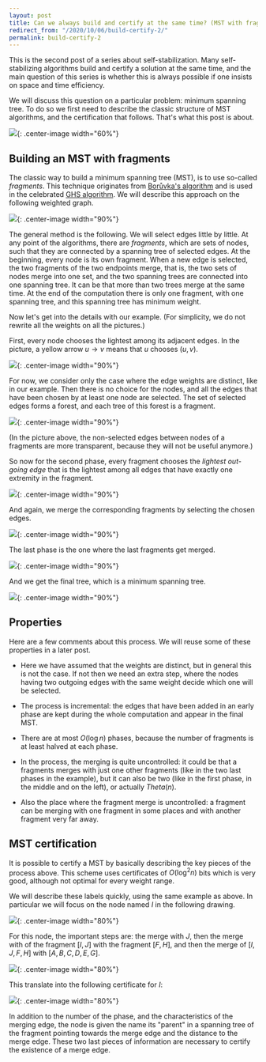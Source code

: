 ```yaml
---
layout: post
title: Can we always build and certify at the same time? (MST with fragments)
redirect_from: "/2020/10/06/build-certify-2/"
permalink: build-certify-2
---   
```


This is the second post of a series about self-stabilization. Many 
self-stabilizing algorithms build and certify a solution at the same 
time, and the main question of this series is whether this is always 
possible if one insists on space and time efficiency.

We will discuss this question on a particular problem: minimum spanning
tree. To do so we first need to describe the classic structure of MST 
algorithms, and the certification that follows. That's what this post 
is about.  

![](assets/arbre-fragments.png){: .center-image width="60%"} 

## Building an MST with fragments

The classic way to build a minimum spanning tree (MST), is to use 
so-called *fragments*. This technique originates from 
[Borůvka's algorithm](https://en.wikipedia.org/wiki/Bor%C5%AFvka%27s_algorithm) 
and is used in the celebrated 
[GHS algorithm](https://en.wikipedia.org/wiki/Distributed_minimum_spanning_tree#GHS_algorithm).
We will describe this approach on the following weighted graph.

![](assets/MST-1.png){: .center-image width="90%"} 

The general method is the following.
We will select edges little by little.
At any point of the algorithms, there are *fragments*, 
which are sets of nodes, such that they are connected by a spanning 
tree of selected edges. At the beginning, every node is its own fragment.
When a new edge is selected, the two fragments of the two endpoints 
merge, that is, the two sets of nodes merge into one set, and the two 
spanning trees are connected into one spanning tree.
It can be that more than two trees merge at the same time.
 At the end of the 
computation there is only one fragment, with one spanning tree, and 
this spanning tree has minimum weight.

Now let's get into the details with our example. (For simplicity, we do 
not rewrite all the weights on all the pictures.) 

First, every node 
chooses the lightest among its adjacent edges. In the picture, a yellow
 arrow $u \rightarrow v$ means that $u$ chooses $(u,v)$.

![](assets/MST-2.png){: .center-image width="90%"}

For now, we consider only the case where the edge weights are distinct, 
like in our example.
Then there is no choice for the nodes, and all 
the edges that have been chosen by at least one node are selected.
The set of selected edges forms a forest, and each tree of this forest 
is a fragment.

![](assets/MST-3.png){: .center-image width="90%"} 

(In the picture above, the non-selected edges between nodes of a 
fragments are more transparent, because they will not be useful anymore.)

So now for the second phase, every fragment chooses the *lightest 
out-going edge* that is the lightest among all edges that have exactly 
one extremity in the fragment.  

![](assets/MST-4.png){: .center-image width="90%"} 

And again, we merge the corresponding fragments by selecting the chosen
edges. 

![](assets/MST-5.png){: .center-image width="90%"} 

The last phase is the one where the last fragments get merged.

![](assets/MST-6.png){: .center-image width="90%"} 

And we get the final tree, which is a minimum spanning tree.

![](assets/MST-7.png){: .center-image width="90%"} 

## Properties

Here are a few comments about this process. We will reuse some of these
properties in a later post.

* Here we have assumed that the weights are distinct, but in general 
this is not the case. If not then we need an extra step, where the nodes
having two outgoing edges with the same weight decide which one will be 
selected.

* The process is incremental: the edges that have been added in an early 
phase are kept during the whole computation and appear in the final
MST.

* There are at most $O(\log n)$ phases, because the number of fragments 
is at least halved at each phase.

* In the process, the merging is quite uncontrolled: it could be that a
fragments merges with just one other fragments (like in the two last 
phases in the example), but it can also be two (like in the first 
phase, in the middle and on the left), or actually $Theta(n)$.

* Also the place where the fragment merge is uncontrolled: a fragment 
can be merging with one fragment in some places and with another 
fragment very far away. 

## MST certification

It is possible to certify a MST by basically describing the key pieces 
of the process above. This scheme uses certificates of $O(\log^2n)$ bits
which is very good, although not optimal for every weight range. 

We will describe these labels quickly, using the same example as above. 
In particular we will focus on the node named $I$ in the following 
drawing.

![](assets/MST-certificates-1.png){: .center-image width="80%"} 

For this node, the important steps are: the merge with $J$, then the 
merge with of the fragment $[I,J]$ with the fragment $[F,H]$, and then 
the merge of $[I,J,F,H]$ with $[A,B,C,D,E,G]$.

![](assets/MST-certificates-2.png){: .center-image width="80%"}

This translate into the following certificate for $I$:

![](assets/MST-certificates-3.png){: .center-image width="80%"}
 
In addition to the number of the phase, and the characteristics of the 
merging edge, the node is given the name its "parent" in a spanning tree
 of the fragment pointing towards the merge edge and the distance to 
 the merge edge. These two last pieces of information are necessary to 
 certify the existence of a merge edge. 

